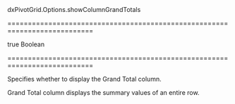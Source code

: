 <!--id-->dxPivotGrid.Options.showColumnGrandTotals<!--/id-->
===========================================================================
<!--default-->true<!--/default-->
<!--type-->Boolean<!--/type-->
===========================================================================

<!--shortDescription-->
Specifies whether to display the Grand Total column.
<!--/shortDescription-->

<!--fullDescription-->
Grand Total column displays the summary values of an entire row.
<!--/fullDescription-->